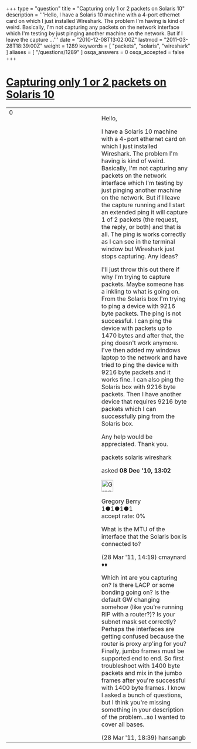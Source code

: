 +++
type = "question"
title = "Capturing only 1 or 2 packets on Solaris 10"
description = '''Hello, I have a Solaris 10 machine with a 4-port ethernet card on which I just installed Wireshark. The problem I&#x27;m having is kind of weird. Basically, I&#x27;m not capturing any packets on the network interface which I&#x27;m testing by just pinging another machine on the network. But if I leave the capture ...'''
date = "2010-12-08T13:02:00Z"
lastmod = "2011-03-28T18:39:00Z"
weight = 1289
keywords = [ "packets", "solaris", "wireshark" ]
aliases = [ "/questions/1289" ]
osqa_answers = 0
osqa_accepted = false
+++

<div class="headNormal">

# [Capturing only 1 or 2 packets on Solaris 10](/questions/1289/capturing-only-1-or-2-packets-on-solaris-10)

</div>

<div id="main-body">

<div id="askform">

<table id="question-table" style="width:100%;"><colgroup><col style="width: 50%" /><col style="width: 50%" /></colgroup><tbody><tr class="odd"><td style="width: 30px; vertical-align: top"><div class="vote-buttons"><span id="post-1289-upvote" class="ajax-command post-vote up" rel="nofollow" title="I like this post (click again to cancel)"> </span><div id="post-1289-score" class="post-score" title="current number of votes">0</div><span id="post-1289-downvote" class="ajax-command post-vote down" rel="nofollow" title="I dont like this post (click again to cancel)"> </span> <span id="favorite-mark" class="ajax-command favorite-mark" rel="nofollow" title="mark/unmark this question as favorite (click again to cancel)"> </span><div id="favorite-count" class="favorite-count"></div></div></td><td><div id="item-right"><div class="question-body"><p>Hello,</p><p>I have a Solaris 10 machine with a 4-port ethernet card on which I just installed Wireshark. The problem I'm having is kind of weird. Basically, I'm not capturing any packets on the network interface which I'm testing by just pinging another machine on the network. But if I leave the capture running and I start an extended ping it will capture 1 of 2 packets (the request, the reply, or both) and that is all. The ping is works correctly as I can see in the terminal window but Wireshark just stops capturing. Any ideas?</p><p>I'll just throw this out there if why I'm trying to capture packets. Maybe someone has a inkling to what is going on. From the Solaris box I'm trying to ping a device with 9216 byte packets. The ping is not successful. I can ping the device with packets up to 1470 bytes and after that, the ping doesn't work anymore. I've then added my windows laptop to the network and have tried to ping the device with 9216 byte packets and it works fine. I can also ping the Solaris box with 9216 byte packets. Then I have another device that requires 9216 byte packets which I can successfully ping from the Solaris box.</p><p>Any help would be appreciated. Thank you.</p></div><div id="question-tags" class="tags-container tags"><span class="post-tag tag-link-packets" rel="tag" title="see questions tagged &#39;packets&#39;">packets</span> <span class="post-tag tag-link-solaris" rel="tag" title="see questions tagged &#39;solaris&#39;">solaris</span> <span class="post-tag tag-link-wireshark" rel="tag" title="see questions tagged &#39;wireshark&#39;">wireshark</span></div><div id="question-controls" class="post-controls"></div><div class="post-update-info-container"><div class="post-update-info post-update-info-user"><p>asked <strong>08 Dec '10, 13:02</strong></p><img src="https://secure.gravatar.com/avatar/b9243ba350d9aa5abf33b60340cdfc87?s=32&amp;d=identicon&amp;r=g" class="gravatar" width="32" height="32" alt="Gregory%20Berry&#39;s gravatar image" /><p><span>Gregory Berry</span><br />
<span class="score" title="1 reputation points">1</span><span title="1 badges"><span class="badge1">●</span><span class="badgecount">1</span></span><span title="1 badges"><span class="silver">●</span><span class="badgecount">1</span></span><span title="1 badges"><span class="bronze">●</span><span class="badgecount">1</span></span><br />
<span class="accept_rate" title="Rate of the user&#39;s accepted answers">accept rate:</span> <span title="Gregory Berry has no accepted answers">0%</span></p></div></div><div id="comments-container-1289" class="comments-container"><span id="3184"></span><div id="comment-3184" class="comment"><div id="post-3184-score" class="comment-score"></div><div class="comment-text"><p>What is the MTU of the interface that the Solaris box is connected to?</p></div><div id="comment-3184-info" class="comment-info"><span class="comment-age">(28 Mar '11, 14:19)</span> <span class="comment-user userinfo">cmaynard ♦♦</span></div></div><span id="3191"></span><div id="comment-3191" class="comment"><div id="post-3191-score" class="comment-score"></div><div class="comment-text"><p>Which int are you capturing on? Is there LACP or some bonding going on? Is the default GW changing somehow (like you're running RIP with a router?)? Is your subnet mask set correctly? Perhaps the interfaces are getting confused because the router is proxy arp'ing for you? Finally, jumbo frames must be supported end to end. So first troubleshoot with 1400 byte packets and mix in the jumbo frames after you're successful with 1400 byte frames. I know I asked a bunch of questions, but I think you're missing something in your description of the problem...so I wanted to cover all bases.</p></div><div id="comment-3191-info" class="comment-info"><span class="comment-age">(28 Mar '11, 18:39)</span> <span class="comment-user userinfo">hansangb</span></div></div></div><div id="comment-tools-1289" class="comment-tools"></div><div class="clear"></div><div id="comment-1289-form-container" class="comment-form-container"></div><div class="clear"></div></div></td></tr></tbody></table>

</div>

</div>

